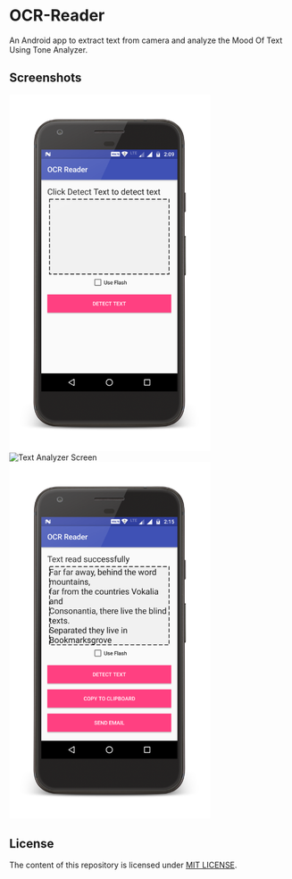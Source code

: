 # OCR-Reader
An Android app to extract text from camera and analyze the Mood Of Text Using Tone Analyzer.

## Screenshots
<img src="screenshots/screenshot1.png" width="360" alt="Main Screen" >
<img src="screenshots/screenshot2.png" width="360" alt="Text Analyzer Screen" >
<img src="screenshots/screenshot3.png" width="360" alt="Text Converted Screen" >

## License
The content of this repository is licensed under [MIT LICENSE](LICENSE).
